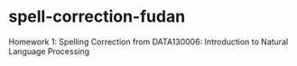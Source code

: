 # spell-correction-fudan
Homework 1: Spelling Correction from DATA130006: Introduction to Natural Language Processing
